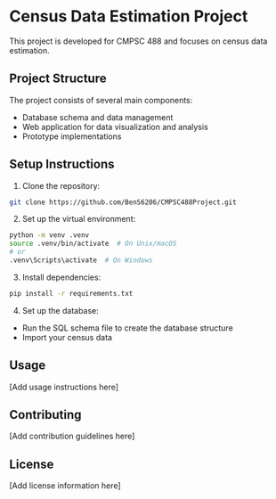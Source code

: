 # Census Data Estimation Project

This project is developed for CMPSC 488 and focuses on census data estimation.

## Project Structure

The project consists of several main components:
- Database schema and data management
- Web application for data visualization and analysis
- Prototype implementations

## Setup Instructions

1. Clone the repository:
```bash
git clone https://github.com/BenS6206/CMPSC488Project.git
```

2. Set up the virtual environment:
```bash
python -m venv .venv
source .venv/bin/activate  # On Unix/macOS
# or
.venv\Scripts\activate  # On Windows
```

3. Install dependencies:
```bash
pip install -r requirements.txt
```

4. Set up the database:
- Run the SQL schema file to create the database structure
- Import your census data

## Usage

[Add usage instructions here]

## Contributing

[Add contribution guidelines here]

## License

[Add license information here] 